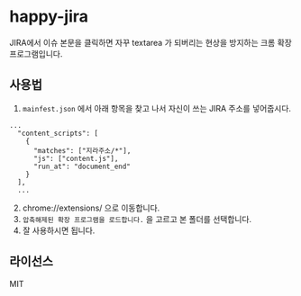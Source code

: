 # happy-jira
JIRA에서 이슈 본문을 클릭하면 자꾸 textarea 가 되버리는 현상을 방지하는 크롬 확장프로그램입니다.

## 사용법
1. `mainfest.json` 에서 아래 항목을 찾고 나서 자신이 쓰는 JIRA 주소를 넣어줍시다.
```
...
  "content_scripts": [
    {
      "matches": ["지라주소/*"],
      "js": ["content.js"],
      "run_at": "document_end"
    }
  ],
  ...
```
2. chrome://extensions/ 으로 이동합니다.
3. `압축해제된 확장 프로그램을 로드합니다.` 을 고르고 본 폴더를 선택합니다.
4. 잘 사용하시면 됩니다.

## 라이선스
MIT


